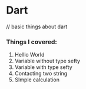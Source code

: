 # Dart
// basic things about dart
### Things I covered:
1. Helllo World
2. Variable without type sefty
3. Variable with type sefty
4. Contacting two string
5. SImple calculation
